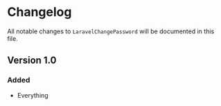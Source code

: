 # Changelog

All notable changes to `LaravelChangePassword` will be documented in this file.

## Version 1.0

### Added
- Everything
